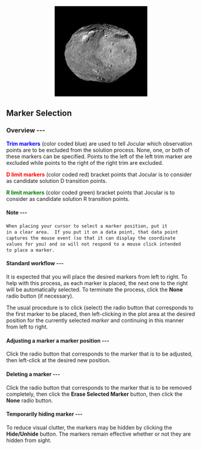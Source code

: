 

<center><img src="Vesta.jpg"></center>

## Marker Selection

### Overview ---

**<font color=blue>Trim markers</font>** (color coded blue) are used to tell Jocular which observation points are to be excluded from the solution process. None, one, or both of these markers can be specified. Points to the left of the left trim marker are excluded while points to the right of the right trim are excluded.

**<font color=red>D limit markers</font>** (color coded red) bracket points that Jocular is to consider as candidate solution D transition points.

**<font color=green>R limit markers</font>** (color coded green) bracket points that Jocular is to consider as candidate solution R transition points.

#### Note ---

    When placing your cursor to select a marker position, put it
    in a clear area.  If you put it on a data point, that data point
    captures the mouse event (so that it can display the coordinate
    values for you) and so will not respond to a mouse click intended
    to place a marker.
     
#### Standard workflow ---

It is expected that you will place the desired markers from left to right. To help with this process, as each marker is placed, the next one to the right will be automatically selected. To terminate the process, click the **None** radio button (if necessary).

The usual procedure is to click (select) the radio button that corresponds to the first marker to be placed, then left-clicking in the plot area at the desired position for the currently selected *marker* and continuing in this manner from left to right.

#### Adjusting a marker a marker position ---

Click the radio button that corresponds to the marker that is to be adjusted, then left-click at the desired new position.

#### Deleting a marker ---

Click the radio button that corresponds to the marker that is to be removed completely, then click the **Erase Selected Marker** button, then click the **None** radio button. 

#### Temporarily hiding marker ---

To reduce visual clutter, the markers may be hidden by clicking the **Hide/Unhide** button. The markers remain effective whether or not they are hidden from sight.

